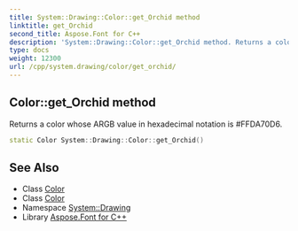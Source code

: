 ```yaml
---
title: System::Drawing::Color::get_Orchid method
linktitle: get_Orchid
second_title: Aspose.Font for C++
description: 'System::Drawing::Color::get_Orchid method. Returns a color whose ARGB value in hexadecimal notation is #FFDA70D6 in C++.'
type: docs
weight: 12300
url: /cpp/system.drawing/color/get_orchid/
---
```

## Color::get_Orchid method


Returns a color whose ARGB value in hexadecimal notation is #FFDA70D6.

```cpp
static Color System::Drawing::Color::get_Orchid()
```

## See Also

* Class [Color](../)
* Class [Color](../)
* Namespace [System::Drawing](../../)
* Library [Aspose.Font for C++](../../../)
